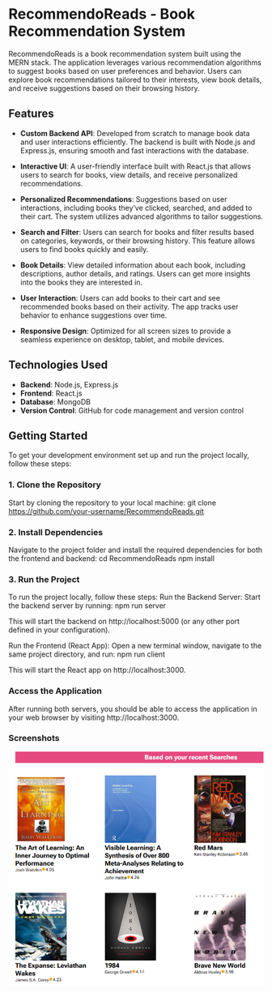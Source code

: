 # RecommendoReads - Book Recommendation System

RecommendoReads is a book recommendation system built using the MERN stack. The application leverages various recommendation algorithms to suggest books based on user preferences and behavior. Users can explore book recommendations tailored to their interests, view book details, and receive suggestions based on their browsing history.

## Features

- **Custom Backend API**: Developed from scratch to manage book data and user interactions efficiently. The backend is built with Node.js and Express.js, ensuring smooth and fast interactions with the database.

- **Interactive UI**: A user-friendly interface built with React.js that allows users to search for books, view details, and receive personalized recommendations.

- **Personalized Recommendations**: Suggestions based on user interactions, including books they’ve clicked, searched, and added to their cart. The system utilizes advanced algorithms to tailor suggestions.

- **Search and Filter**: Users can search for books and filter results based on categories, keywords, or their browsing history. This feature allows users to find books quickly and easily.

- **Book Details**: View detailed information about each book, including descriptions, author details, and ratings. Users can get more insights into the books they are interested in.

- **User Interaction**: Users can add books to their cart and see recommended books based on their activity. The app tracks user behavior to enhance suggestions over time.

- **Responsive Design**: Optimized for all screen sizes to provide a seamless experience on desktop, tablet, and mobile devices.

## Technologies Used

- **Backend**: Node.js, Express.js
- **Frontend**: React.js
- **Database**: MongoDB
- **Version Control**: GitHub for code management and version control

## Getting Started

To get your development environment set up and run the project locally, follow these steps:

### 1. Clone the Repository

Start by cloning the repository to your local machine:
git clone https://github.com/your-username/RecommendoReads.git

### 2. Install Dependencies
Navigate to the project folder and install the required dependencies for both the frontend and backend:
cd RecommendoReads
npm install

### 3. Run the Project
To run the project locally, follow these steps:
Run the Backend Server:
Start the backend server by running:
npm run server

This will start the backend on http://localhost:5000 (or any other port defined in your configuration).

Run the Frontend (React App):
Open a new terminal window, navigate to the same project directory, and run:
npm run client

This will start the React app on http://localhost:3000.

### Access the Application
After running both servers, you should be able to access the application in your web browser by visiting http://localhost:3000.

### Screenshots 
![Main Interface](./assets/screenshot1.png)

